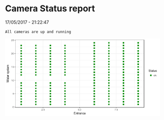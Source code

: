 Camera Status report
================
17/05/2017 - 21:22:47

    All cameras are up and running

![](camreport_files/figure-markdown_github/unnamed-chunk-2-1.png)
